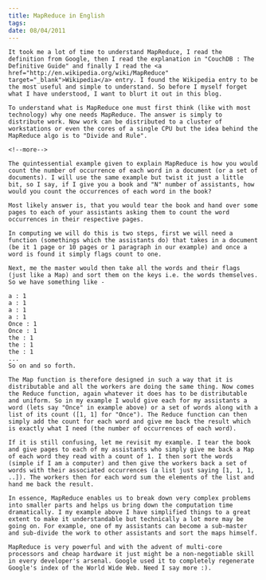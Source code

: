 ```yaml
---
title: MapReduce in English
tags:
date: 08/04/2011
---
```


    It took me a lot of time to understand MapReduce, I read the definition from Google, then I read the explanation in "CouchDB : The Definitive Guide" and finally I read the <a href="http://en.wikipedia.org/wiki/MapReduce" target="_blank">Wikipedia</a> entry. I found the Wikipedia entry to be the most useful and simple to understand. So before I myself forget what I have understood, I want to blurt it out in this blog. 

    To understand what is MapReduce one must first think (like with most technology) why one needs MapReduce. The answer is simply to distribute work. Now work can be distributed to a cluster of workstations or even the cores of a single CPU but the idea behind the MapReduce algo is to "Divide and Rule".

    <!--more-->

    The quintessential example given to explain MapReduce is how you would count the number of occurrence of each word in a document (or a set of documents). I will use the same example but twist it just a little bit, so I say, if I give you a book and "N" number of assistants, how would you count the occurrences of each word in the book?

    Most likely answer is, that you would tear the book and hand over some pages to each of your assistants asking them to count the word occurrences in their respective pages. 

    In computing we will do this is two steps, first we will need a function (somethings which the assistants do) that takes in a document (be it 1 page or 10 pages or 1 paragraph in our example) and once a word is found it simply flags count to one. 

    Next, me the master would then take all the words and their flags (just like a Map) and sort them on the keys i.e. the words themselves. So we have something like -

    a : 1
    a : 1
    a : 1
    a : 1
    Once : 1
    Once : 1
    the : 1
    the : 1
    the : 1
    ...
    So on and so forth. 

    The Map function is therefore designed in such a way that it is distributable and all the workers are doing the same thing. Now comes the Reduce function, again whatever it does has to be distributable and uniform. So in my example I would give each for my assistants a word (lets say "Once" in example above) or a set of words along with a list of its count ([1, 1] for "Once"). The Reduce function can then simply add the count for each word and give me back the result which is exactly what I need (the number of occurrences of each word).

    If it is still confusing, let me revisit my example. I tear the book and give pages to each of my assistants who simply give me back a Map of each word they read with a count of 1. I then sort the words (simple if I am a computer) and then give the workers back a set of words with their associated occurrences (a list just saying [1, 1, 1, ..]). The workers then for each word sum the elements of the list and hand me back the result.

    In essence, MapReduce enables us to break down very complex problems into smaller parts and helps us bring down the computation time dramatically. I my example above I have simplified things to a great extent to make it understandable but technically a lot more may be going on. For example, one of my assistants can become a sub-master and sub-divide the work to other assistants and sort the maps himself. 

    MapReduce is very powerful and with the advent of multi-core processors and cheap hardware it just might be a non-negotiable skill in every developer's arsenal. Google used it to completely regenerate Google's index of the World Wide Web. Need I say more :).
